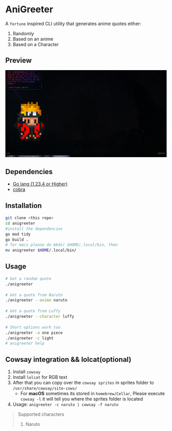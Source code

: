 # AniGreeter
A `fortune` inspired CLI utility that generates anime quotes either:
  1. Randomly
  2. Based on an anime
  3. Based on a Character

## Preview
![Preview_Naruto](./assets/Naruto.png)

## Dependencies
- [Go lang (1.23.4 or Higher)](https://go.dev/doc/install)
- [cobra](https://cobra.dev/)

## Installation
```bash
git clone <this repo>
cd anigreeter
#install the dependencies 
go mod tidy
go build .
# for macs please do mkdir $HOME/.local/bin, then
mv anigreeter $HOME/.local/bin/ 
```

## Usage
```bash
# Get a random quote
./anigreeter

# Get a quote from Naruto
./anigreeter --anime naruto

# Get a quote from Luffy
./anigreeter --character luffy

# Short options work too
./anigreeter -a one piece
./anigreeter -c light
# anigreeter help
```
## Cowsay integration && lolcat(optional)
1. Install `cowsay`
2. Install `lolcat` for RGB text
3. After that you can copy over the `cowsay sprites` in sprites folder to `/usr/share/cowsay/site-cows/`
   - For **macOS** sometimes its stored in `homebrew/Cellar`, Please execute `cowsay -l` it will tell you where the sprites folder is located 
4. Usage: `anigreeter -c naruto | cowsay -f naruto`
> Supported characters
> 1. Naruto
